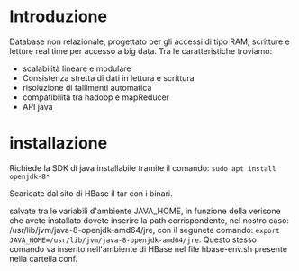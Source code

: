 # Introduzione 
Database non relazionale, progettato per gli accessi di tipo RAM, scritture e letture real time per accesso a big data. 
Tra le caratteristiche troviamo:
+ scalabilità lineare e modulare
+ Consistenza stretta di dati in lettura e scrittura
+ risoluzione di fallimenti automatica
+ compatibilità tra hadoop e mapReducer
+ API java



# installazione 

Richiede la SDK di java installabile tramite il comando: `sudo apt install openjdk-8*`

Scaricate dal sito di HBase il tar con i binari. 

salvate tra le variabili d'ambiente JAVA_HOME, in funzione della verisone che avete installato dovete inserire la path corrispondente, nel nostro caso: /usr/lib/jvm/java-8-openjdk-amd64/jre, con il segunete comando: `export JAVA_HOME=/usr/lib/jvm/java-8-openjdk-amd64/jre`.
Questo stesso comando va inserito nell'ambiente di HBase nel file hbase-env.sh presente nella cartella conf.
